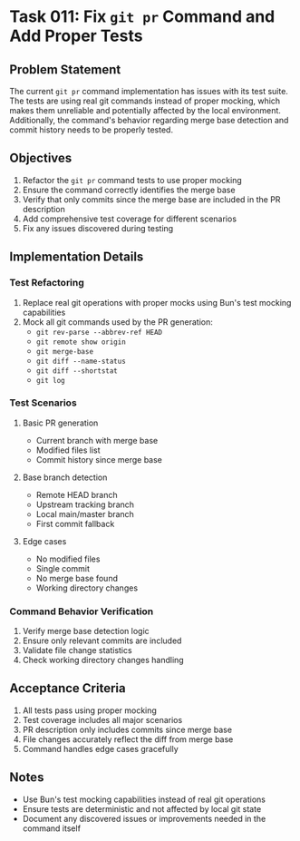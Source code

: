 # Task 011: Fix `git pr` Command and Add Proper Tests

## Problem Statement
The current `git pr` command implementation has issues with its test suite. The tests are using real git commands instead of proper mocking, which makes them unreliable and potentially affected by the local environment. Additionally, the command's behavior regarding merge base detection and commit history needs to be properly tested.

## Objectives
1. Refactor the `git pr` command tests to use proper mocking
2. Ensure the command correctly identifies the merge base
3. Verify that only commits since the merge base are included in the PR description
4. Add comprehensive test coverage for different scenarios
5. Fix any issues discovered during testing

## Implementation Details

### Test Refactoring
1. Replace real git operations with proper mocks using Bun's test mocking capabilities
2. Mock all git commands used by the PR generation:
   - `git rev-parse --abbrev-ref HEAD`
   - `git remote show origin`
   - `git merge-base`
   - `git diff --name-status`
   - `git diff --shortstat`
   - `git log`

### Test Scenarios
1. Basic PR generation
   - Current branch with merge base
   - Modified files list
   - Commit history since merge base
   
2. Base branch detection
   - Remote HEAD branch
   - Upstream tracking branch
   - Local main/master branch
   - First commit fallback
   
3. Edge cases
   - No modified files
   - Single commit
   - No merge base found
   - Working directory changes

### Command Behavior Verification
1. Verify merge base detection logic
2. Ensure only relevant commits are included
3. Validate file change statistics
4. Check working directory changes handling

## Acceptance Criteria
1. All tests pass using proper mocking
2. Test coverage includes all major scenarios
3. PR description only includes commits since merge base
4. File changes accurately reflect the diff from merge base
5. Command handles edge cases gracefully

## Notes
- Use Bun's test mocking capabilities instead of real git operations
- Ensure tests are deterministic and not affected by local git state
- Document any discovered issues or improvements needed in the command itself 
